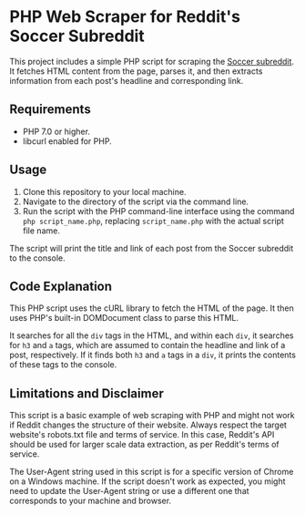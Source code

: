 # PHP Web Scraper for Reddit's Soccer Subreddit

This project includes a simple PHP script for scraping the [Soccer subreddit](https://www.reddit.com/r/soccer/). It fetches HTML content from the page, parses it, and then extracts information from each post's headline and corresponding link.

## Requirements

- PHP 7.0 or higher.
- libcurl enabled for PHP.

## Usage

1. Clone this repository to your local machine.
2. Navigate to the directory of the script via the command line.
3. Run the script with the PHP command-line interface using the command `php script_name.php`, replacing `script_name.php` with the actual script file name.

The script will print the title and link of each post from the Soccer subreddit to the console.

## Code Explanation

This PHP script uses the cURL library to fetch the HTML of the page. It then uses PHP's built-in DOMDocument class to parse this HTML. 

It searches for all the `div` tags in the HTML, and within each `div`, it searches for `h3` and `a` tags, which are assumed to contain the headline and link of a post, respectively. If it finds both `h3` and `a` tags in a `div`, it prints the contents of these tags to the console.

## Limitations and Disclaimer

This script is a basic example of web scraping with PHP and might not work if Reddit changes the structure of their website. Always respect the target website's robots.txt file and terms of service. In this case, Reddit's API should be used for larger scale data extraction, as per Reddit's terms of service.

The User-Agent string used in this script is for a specific version of Chrome on a Windows machine. If the script doesn't work as expected, you might need to update the User-Agent string or use a different one that corresponds to your machine and browser.
